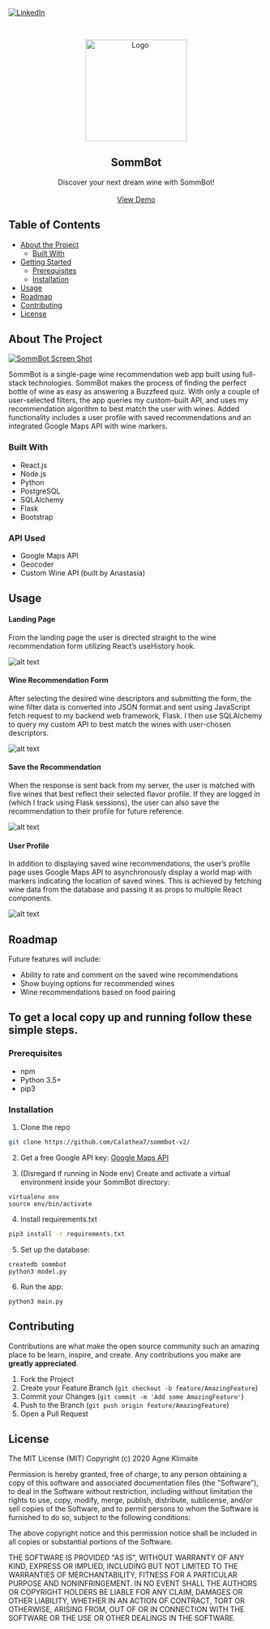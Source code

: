 <!--
*** Thanks for checking out this README Template. If you have a suggestion that would
*** make this better, please fork the repo and create a pull request or simply open
*** an issue with the tag "enhancement".
*** Thanks again! Now go create something AMAZING! :D
***
***
***
*** To avoid retyping too much info. Do a search and replace for the following:
*** github_username, repo_name, twitter_handle, email
-->





<!-- PROJECT SHIELDS -->
<!--
*** I'm using markdown "reference style" links for readability.
*** Reference links are enclosed in brackets [ ] instead of parentheses ( ).
*** See the bottom of this document for the declaration of the reference variables
*** for contributors-url, forks-url, etc. This is an optional, concise syntax you may use.
*** https://www.markdownguide.org/basic-syntax/#reference-style-links
-->

[![LinkedIn][linkedin-shield]][linkedin-url]



<!-- PROJECT LOGO -->
<br />
<p align="center">
  <a href="https://github.com/Calathea7/sommbot-v2/">
    <img src="https://github.com/Calathea7/sommbot-v2/blob/master/projectsomm/src/smlogo.png" alt="Logo" width="200" height="200">
  </a>

  <h2 align="center">SommBot</h2>

  <p align="center">
    Discover your next dream wine with SommBot!
    <br />
    <br />
    <a href="https://youtu.be/u27db6cwLjA">View Demo</a>
  </p>
</p>



<!-- TABLE OF CONTENTS -->
## Table of Contents

* [About the Project](#about-the-project)
  * [Built With](#built-with)
* [Getting Started](#getting-started)
  * [Prerequisites](#prerequisites)
  * [Installation](#installation)
* [Usage](#usage)
* [Roadmap](#roadmap)
* [Contributing](#contributing)
* [License](#license)



<!-- ABOUT THE PROJECT -->
## About The Project

[![SommBot Screen Shot][product-screenshot]](https://github.com/Calathea7/sommbot-v2/)

SommBot is a single-page wine recommendation web app built using full-stack technologies. SommBot makes the process of finding the perfect bottle of wine as easy as answering a Buzzfeed quiz. With only a couple of user-selected filters, the app queries my custom-built API, and uses my recommendation algorithm to best match the user with wines. Added functionality includes a user profile with saved recommendations and an integrated Google Maps API with wine markers.


### Built With

* React.js
* Node.js
* Python
* PostgreSQL
* SQLAlchemy
* Flask
* Bootstrap

### API Used

* Google Maps API
* Geocoder
* Custom Wine API (built by Anastasia)


<!-- USAGE EXAMPLES -->
## Usage

#### Landing Page
From the landing page the user is directed straight to the wine recommendation form utilizing React’s useHistory hook.

![alt text](https://github.com/Calathea7/sommbot-v2/blob/master/projectsomm/src/landing-page.gif "SommBot landing page")

#### Wine Recommendation Form
After selecting the desired wine descriptors and submitting the form, the wine filter data is converted into JSON format and sent using JavaScript fetch request to my backend web framework, Flask. I then use SQLAlchemy to query my custom API to best match the wines with user-chosen descriptors.

![alt text](https://github.com/Calathea7/sommbot-v2/blob/master/projectsomm/src/wine-form.gif "SommBot wine form")

#### Save the Recommendation
When the response is sent back from my server, the user is matched with five wines that best reflect their selected flavor profile. If they are logged in (which I track using Flask sessions), the user can also save the recommendation to their profile for future reference.

![alt text](https://github.com/Calathea7/sommbot-v2/blob/master/projectsomm/src/save-rec.gif "SommBot save recommendation")

#### User Profile
In addition to displaying saved wine recommendations, the user’s profile page uses Google Maps API to asynchronously display a world map with markers indicating the location of saved wines. This is achieved by fetching wine data from the database and passing it as props to multiple React components.

![alt text](https://github.com/Calathea7/sommbot-v2/blob/master/projectsomm/src/user-profile.gif "SommBot user profile")

<!-- ROADMAP -->
## Roadmap

Future features will include:

* Ability to rate and comment on the saved wine recommendations
* Show buying options for recommended wines
* Wine recommendations based on food pairing

<!-- GETTING STARTED -->
## To get a local copy up and running follow these simple steps.

### Prerequisites

* npm
* Python 3.5+
* pip3

### Installation

1. Clone the repo
```sh
git clone https://github.com/Calathea7/sommbot-v2/
```
2. Get a free Google API key:
[Google Maps API](https://developers.google.com/maps/documentation/javascript/get-api-key)

3. (Disregard if running in Node env)
Create and activate a virtual environment inside your SommBot directory:
```
virtualenv env
source env/bin/activate
```
4. Install requirements.txt
```sh
pip3 install -r requirements.txt
```
5. Set up the database:
```
createdb sommbot
python3 model.py
```
6. Run the app:
```
python3 main.py
```


<!-- CONTRIBUTING -->
## Contributing

Contributions are what make the open source community such an amazing place to be learn, inspire, and create. Any contributions you make are **greatly appreciated**.

1. Fork the Project
2. Create your Feature Branch (`git checkout -b feature/AmazingFeature`)
3. Commit your Changes (`git commit -m 'Add some AmazingFeature'`)
4. Push to the Branch (`git push origin feature/AmazingFeature`)
5. Open a Pull Request



<!-- LICENSE -->
## License

The MIT License (MIT) Copyright (c) 2020 Agne Klimaite

Permission is hereby granted, free of charge, to any person obtaining a copy of this software and associated documentation files (the "Software"), to deal in the Software without restriction, including without limitation the rights to use, copy, modify, merge, publish, distribute, sublicense, and/or sell copies of the Software, and to permit persons to whom the Software is furnished to do so, subject to the following conditions:

The above copyright notice and this permission notice shall be included in all copies or substantial portions of the Software.

THE SOFTWARE IS PROVIDED "AS IS", WITHOUT WARRANTY OF ANY KIND, EXPRESS OR IMPLIED, INCLUDING BUT NOT LIMITED TO THE WARRANTIES OF MERCHANTABILITY, FITNESS FOR A PARTICULAR PURPOSE AND NONINFRINGEMENT. IN NO EVENT SHALL THE AUTHORS OR COPYRIGHT HOLDERS BE LIABLE FOR ANY CLAIM, DAMAGES OR OTHER LIABILITY, WHETHER IN AN ACTION OF CONTRACT, TORT OR OTHERWISE, ARISING FROM, OUT OF OR IN CONNECTION WITH THE SOFTWARE OR THE USE OR OTHER DEALINGS IN THE SOFTWARE.






<!-- MARKDOWN LINKS & IMAGES -->
<!-- https://www.markdownguide.org/basic-syntax/#reference-style-links -->
[contributors-shield]: https://img.shields.io/github/contributors/github_username/repo.svg?style=flat-square
[contributors-url]: https://github.com/Calathea7/repo/graphs/contributors
[forks-shield]: https://img.shields.io/github/forks/Calathea7/repo.svg?style=flat-square
[forks-url]: https://github.com/Calathea7/repo/network/members
[stars-shield]: https://img.shields.io/github/stars/Calathea7/repo.svg?style=flat-square
[stars-url]: https://github.com/Calathea7/repo/stargazers
[issues-shield]: https://img.shields.io/github/issues/Calathea7/repo.svg?style=flat-square
[issues-url]: https://github.com/Calathea7/repo/issues
[license-shield]: https://img.shields.io/github/license/Calathea7/repo.svg?style=flat-square
[license-url]: https://github.com/Calathea7/repo/blob/master/LICENSE.txt
[linkedin-shield]: https://img.shields.io/badge/-LinkedIn-black.svg?style=flat-square&logo=linkedin&colorB=555
[linkedin-url]: https://www.linkedin.com/in/anastasia-correa/
[product-screenshot]: https://github.com/Calathea7/sommbot-v2/blob/master/projectsomm/src/sommbot-bckgrnd.png

